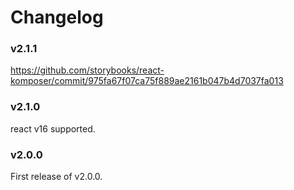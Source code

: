 # Changelog

### v2.1.1

https://github.com/storybooks/react-komposer/commit/975fa67f07ca75f889ae2161b047b4d7037fa013

### v2.1.0

react v16 supported.

### v2.0.0

First release of v2.0.0.
